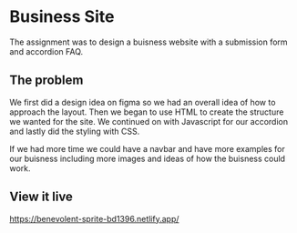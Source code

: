 # Business Site
The assignment was to design a buisness website with a submission form and accordion FAQ. 

## The problem
We first did a design idea on figma so we had an overall idea of how to approach the layout. Then we began to use HTML to create the structure we wanted for the site. We continued on with Javascript for our accordion and lastly did the styling with CSS. 

If we had more time we could have a navbar and have more examples for our buisness including more images and ideas of how the buisness could work. 

## View it live
https://benevolent-sprite-bd1396.netlify.app/
